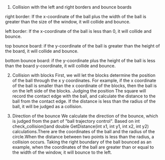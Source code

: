 1. Collision with the left and right borders and bounce boards 

right border: If the x-coordinate of the ball plus the width of the ball is greater than the size of the window, it will collide and bounce.

left border: If the x-coordinate of the ball is less than 0, it will collide and bounce.

top bounce board: if the y-coordinate of the ball is greater than the height of the board, it will collide and bounce.

bottom bounce board: if the y-coordinate plus the height of the ball is less than the board y-coordinate, it will collide and bounce.

2. Collision with blocks
 First, we will let the blocks determine the position of the ball through the x y coordinates. For example, if the x coordinate of the ball is smaller than the x coordinate of the blocks, then the ball is on the left side of the blocks.
Judging the position
The square will record the contact edge with the ball, and calculate the distance to the ball from the contact edge. If the distance is less than the radius of the ball, it will be judged as a collision.

3. Direction of the bounce
We calculate the direction of the bounce, which is judged from the part of "ball trajectory control".
Based on int check_collision()and double GetDistance(int x1, int y1, int x2, int y2) calculations.There are the coordinates of the ball and the radius of the circle.When the distance between two points is less than the radius, a collision occurs.
Taking the right boundary of the ball bounced as an example, when the coordinates of the ball are greater than or equal to the width of the window, it will bounce to the left.




